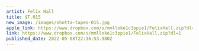 ```yaml
---
artist: Felix Hall
title: $T​.​015
new_image: /images/shotta-tapes-015.jpg
apple_link: https://www.dropbox.com/s/mmlloke1c3ppie1/FelixHall.zip?dl=1
link: https://www.dropbox.com/s/mmlloke1c3ppie1/FelixHall.zip?dl=1
published_date: 2022-05-08T22:36:53.980Z
---
```

